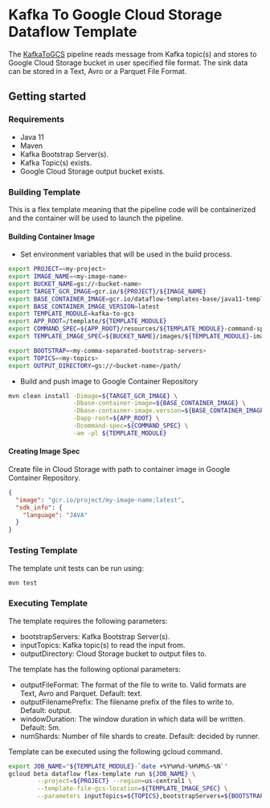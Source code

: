 # Kafka To Google Cloud Storage Dataflow Template

The [KafkaToGCS](src/main/java/com/google/cloud/teleport/v2/templates/KafkaToGCS.java) pipeline reads message from Kafka topic(s) and stores to Google Cloud Storage bucket in user specified file format. The sink data can be stored in a Text, Avro or a Parquet File Format.

## Getting started

### Requirements
* Java 11
* Maven
* Kafka Bootstrap Server(s).
* Kafka Topic(s) exists.
* Google Cloud Storage output bucket exists.


### Building Template
This is a flex template meaning that the pipeline code will be containerized and the container will be used to launch the pipeline.

#### Building Container Image
* Set environment variables that will be used in the build process.
```sh
export PROJECT=<my-project>
export IMAGE_NAME=<my-image-name>
export BUCKET_NAME=gs://<bucket-name>
export TARGET_GCR_IMAGE=gcr.io/${PROJECT}/${IMAGE_NAME}
export BASE_CONTAINER_IMAGE=gcr.io/dataflow-templates-base/java11-template-launcher-base
export BASE_CONTAINER_IMAGE_VERSION=latest
export TEMPLATE_MODULE=kafka-to-gcs
export APP_ROOT=/template/${TEMPLATE_MODULE}
export COMMAND_SPEC=${APP_ROOT}/resources/${TEMPLATE_MODULE}-command-spec.json
export TEMPLATE_IMAGE_SPEC=${BUCKET_NAME}/images/${TEMPLATE_MODULE}-image-spec.json

export BOOTSTRAP=<my-comma-separated-bootstrap-servers>
export TOPICS=<my-topics>
export OUTPUT_DIRECTORY=gs://<bucket-name>/path/
```
* Build and push image to Google Container Repository
```sh
mvn clean install -Dimage=${TARGET_GCR_IMAGE} \
                  -Dbase-container-image=${BASE_CONTAINER_IMAGE} \
                  -Dbase-container-image.version=${BASE_CONTAINER_IMAGE_VERSION} \
                  -Dapp-root=${APP_ROOT} \
                  -Dcommand-spec=${COMMAND_SPEC} \
                  -am -pl ${TEMPLATE_MODULE}
```

#### Creating Image Spec

Create file in Cloud Storage with path to container image in Google Container Repository.
```json
{
  "image": "gcr.io/project/my-image-name:latest",
  "sdk_info": {
    "language": "JAVA"
  }
}
```

### Testing Template

The template unit tests can be run using:
```sh
mvn test
```

### Executing Template

The template requires the following parameters:
* bootstrapServers: Kafka Bootstrap Server(s).
* inputTopics: Kafka topic(s) to read the input from.
* outputDirectory: Cloud Storage bucket to output files to.


The template has the following optional parameters:
* outputFileFormat: The format of the file to write to. Valid formats are Text, Avro and Parquet. Default: text.
* outputFilenamePrefix: The filename prefix of the files to write to. Default: output.
* windowDuration: The window duration in which data will be written. Default: 5m.
* numShards: Number of file shards to create. Default: decided by runner.

Template can be executed using the following gcloud command.
```sh
export JOB_NAME="${TEMPLATE_MODULE}-`date +%Y%m%d-%H%M%S-%N`"
gcloud beta dataflow flex-template run ${JOB_NAME} \
        --project=${PROJECT} --region=us-central1 \
        --template-file-gcs-location=${TEMPLATE_IMAGE_SPEC} \
        --parameters inputTopics=${TOPICS},bootstrapServers=${BOOTSTRAP},outputDirectory=${OUTPUT_DIRECTORY},outputFileFormat=text,outputFilenamePrefix=output,windowDuration=5m,numShards=5

```
